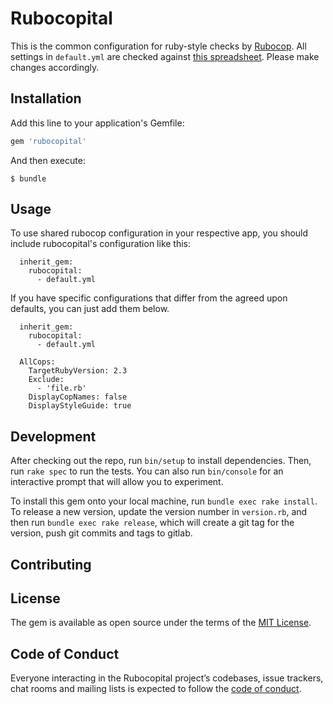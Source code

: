# Rubocopital

This is the common configuration for ruby-style checks by [Rubocop](https://github.com/bbatsov/rubocop).
All settings in `default.yml` are checked against 
[this spreadsheet](https://docs.google.com/spreadsheets/d/1sTdStk98SjftcDGw4jkQMzwwFOEzpx2XWwx_K32DziI/edit?ts=59c38873#gid=515557821). 
Please make changes accordingly.

## Installation

Add this line to your application's Gemfile:

```ruby
gem 'rubocopital'
```

And then execute:

    $ bundle

## Usage

To use shared rubocop configuration in your respective app, you should include 
rubocopital's configuration like this:

```
  inherit_gem:
    rubocopital: 
      - default.yml
```

If you have specific configurations that differ from the agreed upon defaults,
you can just add them below.

```
  inherit_gem:
    rubocopital: 
      - default.yml

  AllCops:
    TargetRubyVersion: 2.3
    Exclude:
      - 'file.rb'
    DisplayCopNames: false
    DisplayStyleGuide: true

```

## Development

After checking out the repo, run `bin/setup` to install dependencies. Then, run 
`rake spec` to run the tests. You can also run `bin/console` for an interactive 
prompt that will allow you to experiment.

To install this gem onto your local machine, run `bundle exec rake install`. 
To release a new version, update the version number in `version.rb`, and then 
run `bundle exec rake release`, which will create a git tag for the version, 
push git commits and tags to gitlab.

## Contributing

## License

The gem is available as open source under the terms of the 
[MIT License](http://opensource.org/licenses/MIT).

## Code of Conduct

Everyone interacting in the Rubocopital project’s codebases, issue trackers, 
chat rooms and mailing lists is expected to follow the 
[code of conduct](https://gitlab.ycdev.nl/youngcapital/rubocopital/blob/master/CODE_OF_CONDUCT.md).
